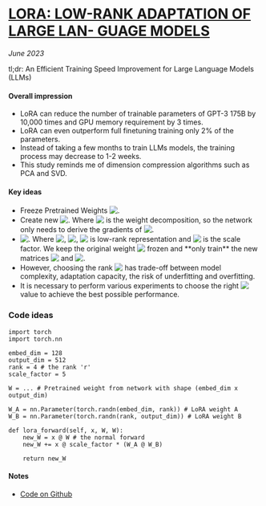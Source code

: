 # [LORA: LOW-RANK ADAPTATION OF LARGE LAN- GUAGE MODELS](https://arxiv.org/pdf/2106.09685.pdf)

_June 2023_

tl;dr: An Efficient Training Speed Improvement for Large Language Models (LLMs)

#### Overall impression

- LoRA can reduce the number of trainable parameters of GPT-3 175B by 10,000 times and GPU memory requirement by 3 times.
- LoRA can even outperform full finetuning training only 2% of the parameters.
- Instead of taking a few months to train LLMs models, the training process may decrease to 1-2 weeks.
- This study reminds me of dimension compression algorithms such as PCA and SVD.

#### Key ideas

- Freeze Pretrained Weights <!-- $W$ --> <img style="transform: translateY(0.1em); background: white;" src="https://render.githubusercontent.com/render/math?math=W">.
- Create new <!-- $W'=W+\Delta W$ --> <img style="transform: translateY(0.1em); background: white;" src="https://render.githubusercontent.com/render/math?math=W'%3DW%2B%5CDelta%20W">. Where <!-- $\Delta W$ --> <img style="transform: translateY(0.1em); background: white;" src="https://render.githubusercontent.com/render/math?math=%5CDelta%20W"> is the weight decomposition, so the network only needs to derive the gradients of <!-- $\Delta W$ --> <img style="transform: translateY(0.1em); background: white;" src="https://render.githubusercontent.com/render/math?math=%5CDelta%20W">. 
- <!-- $\Delta W=\alpha * W_{A}W_{B}$ --> <img style="transform: translateY(0.1em); background: white;" src="https://render.githubusercontent.com/render/math?math=%5CDelta%20W%3D%5Calpha%20*%20W_%7BA%7DW_%7BB%7D">. Where <!-- $W_{A}=A \times r$ --> <img style="transform: translateY(0.1em); background: white;" src="https://render.githubusercontent.com/render/math?math=W_%7BA%7D%3DA%20%5Ctimes%20r">, <!-- $W_{B}=r \times B$ --> <img style="transform: translateY(0.1em); background: white;" src="https://render.githubusercontent.com/render/math?math=W_%7BB%7D%3Dr%20%5Ctimes%20B">, <!-- $r$ --> <img style="transform: translateY(0.1em); background: white;" src="https://render.githubusercontent.com/render/math?math=r"> is low-rank representation and <!-- $\alpha$ --> <img style="transform: translateY(0.1em); background: white;" src="https://render.githubusercontent.com/render/math?math=%5Calpha"> is the scale factor. We keep the original weight <!-- $W$ --> <img style="transform: translateY(0.1em); background: white;" src="https://render.githubusercontent.com/render/math?math=W"> frozen and **only train** the new matrices <!-- $W_{A}$ --> <img style="transform: translateY(0.1em); background: white;" src="https://render.githubusercontent.com/render/math?math=W_%7BA%7D"> and <!-- $W_{B}$ --> <img style="transform: translateY(0.1em); background: white;" src="https://render.githubusercontent.com/render/math?math=W_%7BB%7D">.
- However, choosing the rank <!-- $r$ --> <img style="transform: translateY(0.1em); background: white;" src="https://render.githubusercontent.com/render/math?math=r"> has trade-off between model complexity, adaptation capacity, the risk of underfitting and overfitting. 
- It is necessary to perform various experiments to choose the right <!-- $r$ --> <img style="transform: translateY(0.1em); background: white;" src="https://render.githubusercontent.com/render/math?math=r"> value to achieve the best possible performance.

### Code ideas

```python=
import torch
import torch.nn

embed_dim = 128
output_dim = 512
rank = 4 # the rank 'r' 
scale_factor = 5

W = ... # Pretrained weight from network with shape (embed_dim x output_dim)

W_A = nn.Parameter(torch.randn(embed_dim, rank)) # LoRA weight A
W_B = nn.Parameter(torch.randn(rank, output_dim)) # LoRA weight B

def lora_forward(self, x, W, W):
    new_W = x @ W # the normal forward
    new_W += x @ scale_factor * (W_A @ W_B) 
    
    return new_W
```

#### Notes
- [Code on Github](https://github.com/microsoft/LoRA)